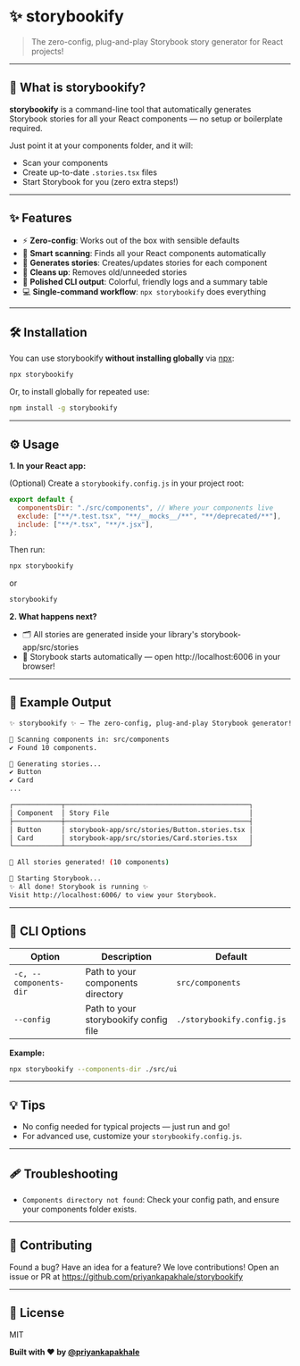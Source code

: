 # ✨ storybookify

> The zero-config, plug-and-play Storybook story generator for React projects!

---

## 🚀 What is storybookify?

**storybookify** is a command-line tool that automatically generates Storybook stories for all your React components — no setup or boilerplate required.

Just point it at your components folder, and it will:

- Scan your components
- Create up-to-date `.stories.tsx` files
- Start Storybook for you (zero extra steps!)

---

## ✨ Features

- ⚡️ **Zero-config**: Works out of the box with sensible defaults
- 🧠 **Smart scanning**: Finds all your React components automatically
- 📝 **Generates stories**: Creates/updates stories for each component
- 🧹 **Cleans up**: Removes old/unneeded stories
- 🎨 **Polished CLI output**: Colorful, friendly logs and a summary table
- 💻 **Single-command workflow**: `npx storybookify` does everything

---

## 🛠️ Installation

You can use storybookify **without installing globally** via [npx](https://www.npmjs.com/package/npx):

```sh
npx storybookify
```

Or, to install globally for repeated use:

```sh
npm install -g storybookify
```

---

## ⚙️ Usage

**1. In your React app:**

(Optional) Create a `storybookify.config.js` in your project root:

```js
export default {
  componentsDir: "./src/components", // Where your components live
  exclude: ["**/*.test.tsx", "**/__mocks__/**", "**/deprecated/**"],
  include: ["**/*.tsx", "**/*.jsx"],
};
```

Then run:

```sh
npx storybookify
```

or

```sh
storybookify
```

**2. What happens next?**

- 🗂️ All stories are generated inside your library's storybook-app/src/stories
- 🚀 Storybook starts automatically — open http://localhost:6006 in your browser!

---

## 📝 Example Output

```sh
✨ storybookify ✨ — The zero-config, plug-and-play Storybook generator!

🧭 Scanning components in: src/components
✔ Found 10 components.

📝 Generating stories...
✔ Button
✔ Card
...

┌────────────┬──────────────────────────────────────────────┐
│ Component  │ Story File                                   │
├────────────┼──────────────────────────────────────────────┤
│ Button     │ storybook-app/src/stories/Button.stories.tsx │
│ Card       │ storybook-app/src/stories/Card.stories.tsx   │
└────────────┴──────────────────────────────────────────────┘

🎉 All stories generated! (10 components)

🚀 Starting Storybook...
✨ All done! Storybook is running ✨
Visit http://localhost:6006/ to view your Storybook.
```

---

## 🧩 CLI Options

| Option                 | Description                           | Default                    |
| ---------------------- | ------------------------------------- | -------------------------- |
| `-c, --components-dir` | Path to your components directory     | `src/components`           |
| `--config`             | Path to your storybookify config file | `./storybookify.config.js` |

**Example:**

```sh
npx storybookify --components-dir ./src/ui
```

---

## 💡 Tips

- No config needed for typical projects — just run and go!
- For advanced use, customize your `storybookify.config.js`.

---

## 🩹 Troubleshooting

- `Components directory not found`:
  Check your config path, and ensure your components folder exists.

---

## 🤝 Contributing

Found a bug? Have an idea for a feature?
We love contributions! Open an issue or PR at
https://github.com/priyankapakhale/storybookify

---

## 📄 License

MIT

**Built with ❤️ by [@priyankapakhale](https://github.com/priyankapakhale)**

